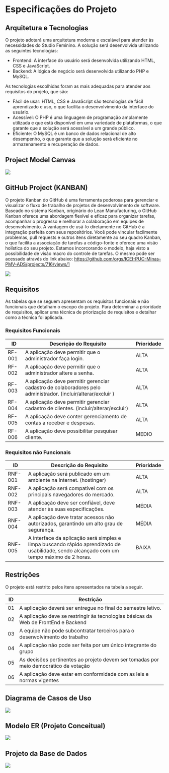 # Especificações do Projeto

## Arquitetura e Tecnologias

O projeto adotará uma arquitetura moderna e escalável para atender às necessidades do Studio Feminino. A solução será desenvolvida utilizando as seguintes tecnologias:

- Frontend: A interface do usuário será desenvolvida utilizando HTML, CSS e JavaScript.
- Backend: A lógica de negócio será desenvolvida utilizando PHP e MySQL.

As tecnologias escolhidas foram as mais adequadas para atender aos requisitos do projeto, que são:
- Fácil de usar: HTML, CSS e JavaScript são tecnologias de fácil aprendizado e uso, o que facilita o desenvolvimento da interface do usuário.
- Acessível: O PHP é uma linguagem de programação amplamente utilizada e que está disponível em uma variedade de plataformas, o que garante que a solução será acessível a um grande público.
- Eficiente: O MySQL é um banco de dados relacional de alto desempenho, o que garante que a solução será eficiente no armazenamento e recuperação de dados.

## Project Model Canvas

![](https://github.com/ICEI-PUC-Minas-PMV-ADS/pmv-ads-2023-2-e5-proj-empext-t1-pmv-ads-2023-2-e5-proj-gymsync/blob/main/docs/img/Project%20Model%20Canvas.png)

## GitHub Project (KANBAN)

O projeto Kanban do GitHub é uma ferramenta poderosa para gerenciar e visualizar o fluxo de trabalho de projetos de desenvolvimento de software. Baseado no sistema Kanban, originário do Lean Manufacturing,
o GitHub Kanban oferece uma abordagem flexível e eficaz para organizar tarefas, acompanhar o progresso e melhorar a colaboração em equipes de desenvolvimento.
A vantagem de usá-lo diretamente no GitHub é a integração perfeita com seus repositórios. Você pode vincular facilmente problemas, pull requests e outros itens diretamente ao seu quadro Kanban,
o que facilita a associação de tarefas a código-fonte e oferece uma visão holística do seu projeto.
Estamos incorcorando o modelo, haja visto a possibilidade de visão macro do controle de tarefas. O mesmo pode ser acessado através do link abaixo:
https://github.com/orgs/ICEI-PUC-Minas-PMV-ADS/projects/716/views/1

![](https://github.com/ICEI-PUC-Minas-PMV-ADS/pmv-ads-2023-2-e5-proj-empext-t1-pmv-ads-2023-2-e5-proj-gymsync/blob/main/docs/img/KANBAM%2007.12.23.png)

## Requisitos

As tabelas que se seguem apresentam os requisitos funcionais e não funcionais que detalham o escopo do projeto. Para determinar a prioridade de requisitos, aplicar uma técnica de priorização de requisitos e detalhar como a técnica foi aplicada.

### Requisitos Funcionais

|ID    | Descrição do Requisito  | Prioridade |
|------|-----------------------------------------|----|
|RF-001| A aplicação deve permitir que o administrador faça login. | ALTA |
|RF-002| A aplicação deve permitir que o administrador altere a senha. | ALTA |
|RF-003| A aplicação deve permitir gerenciar cadastro de colaboradores pelo administrador. (incluir/alterar/excluir ) | ALTA |
|RF-004| A aplicação deve permitir gerenciar cadastro de clientes. (incluir/alterar/excluir) | ALTA |
|RF-005| A aplicação deve conter gerenciamento de contas a receber e despesas.| ALTA |
|RF-006| A aplicação deve possibilitar pesquisar cliente. | MEDIO |



### Requisitos não Funcionais

|ID     | Descrição do Requisito  |Prioridade |
|-------|-------------------------|----|
|RNF-001| A aplicação será publicado em um ambiente na Internet. (hostinger) | ALTA | 
|RNF-002| A aplicação será compatível com os principais navegadores do mercado. |  ALTA | 
|RNF-003| A aplicação deve ser confiável, deve atender às suas especificações. |  MÉDIA | 
|RNF-004| A aplicação deve tratar acessos não autorizados, garantindo um alto grau de segurança. |  MÉDIA | 
|RNF-005| A interface da aplicação será simples e limpa buscando rápido aprendizado de usabilidade, sendo alcançado com um tempo máximo de 2 horas. |  BAIXA | 

## Restrições

O projeto está restrito pelos itens apresentados na tabela a seguir.

|ID| Restrição                                             |
|--|-------------------------------------------------------|
|01| A aplicação deverá ser entregue no final do semestre letivo. |
|02| A aplicação deve se restringir às tecnologias básicas da Web de FrontEnd e Backend        |
|03| A equipe não pode subcontratar terceiros para o desenvolvimento do trabalho        |
|04| A aplicação não pode ser feita por um único integrante do grupo        |
|05| As decisões pertinentes ao projeto devem ser tomadas por meio democrático de votação        |
|06| A aplicação deve estar em conformidade com as leis e normas vigentes        |

## Diagrama de Casos de Uso

![](https://github.com/ICEI-PUC-Minas-PMV-ADS/pmv-ads-2023-2-e5-proj-empext-t1-pmv-ads-2023-2-e5-proj-gymsync/blob/main/docs/img/Diagrama%20de%20Casos%20de%20Uso%20(GymSync).png)

## Modelo ER (Projeto Conceitual)

![](https://github.com/ICEI-PUC-Minas-PMV-ADS/pmv-ads-2023-2-e5-proj-empext-t1-pmv-ads-2023-2-e5-proj-gymsync/blob/main/docs/img/Modelo%20ER%201.png)

## Projeto da Base de Dados

![](https://github.com/ICEI-PUC-Minas-PMV-ADS/pmv-ads-2023-2-e5-proj-empext-t1-pmv-ads-2023-2-e5-proj-gymsync/blob/main/docs/img/Diagrama%20ER%20de%20banco%20de%20dados.png)
